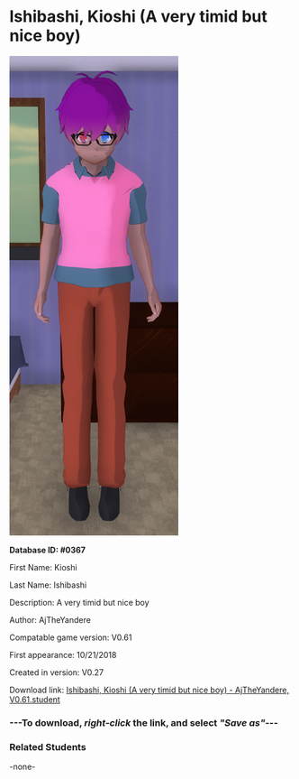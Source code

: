 # Ishibashi, Kioshi (A very timid but nice boy)

<img src="../../Files/Images/Ishibashi, Kioshi (A very timid but nice boy).png" title="Ishibashi, Kioshi (A very timid but nice boy) - AjTheYandere, V0.61">

**Database ID: #0367**

First Name: Kioshi

Last Name: Ishibashi

Description: A very timid but nice boy

Author: AjTheYandere

Compatable game version: V0.61

First appearance: 10/21/2018

Created in version: V0.27

Download link: <a href="https://raw.githubusercontent.com/Arbiter1223/Daigaku-Gurashi-Custom-Students/master/Files/Student%20Files/Ishibashi%2C%20Kioshi%20(A%20very%20timid%20but%20nice%20boy)%20-%20AjTheYandere%2C%20V0.61.student">Ishibashi, Kioshi (A very timid but nice boy) - AjTheYandere, V0.61.student</a>

### ---**To download, _right-click_ the link, and select _"Save as"_**---

### Related Students

-none-
